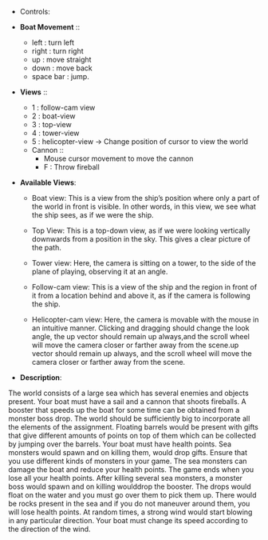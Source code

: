 * Controls:
* **Boat Movement** ::
	* left : turn left
	* right : turn right
	* up : move straight
	* down : move back
	* space bar : jump.
* **Views** ::
	* 1 : follow-cam view
	* 2 : boat-view
	* 3 : top-view
	* 4 : tower-view
	* 5 : helicopter-view
		-> Change position of cursor to view the world
	* Cannon ::
		* Mouse cursor movement to move the cannon
		* F : Throw fireball


* **Available Views**:

	* Boat view: This is a view from the ship’s position where only a part of the world in front is
	visible. In other words, in this view, we see what the ship sees, as if we were the ship.

	* Top View: This is a top-down view, as if we were looking vertically downwards from a position
	in the sky. This gives a clear picture of the path.

	* Tower view: Here, the camera is sitting on a tower, to the side of the plane of playing,
	observing it at an angle.

	* Follow-cam view: This is a view of the ship and the region in front of it from a location behind
	and above it, as if the camera is following the ship.

	* Helicopter-cam view: Here, the camera is movable with the mouse in an intuitive manner.
	Clicking and dragging should change the look angle, the up vector should remain up always,and the scroll wheel will move the camera closer or farther away from the scene.up vector
	should remain up always, and the scroll wheel will move the camera closer or farther away from
	the scene.



* **Description**:

The world consists of a large sea which has several enemies and objects present. Your boat
must have a sail and a cannon that shoots fireballs. A booster that speeds up the boat for some
time can be obtained from a monster boss drop. The world should be sufficiently big to
incorporate all the elements of the assignment. Floating barrels would be present with gifts that
give different amounts of points on top of them which can be collected by jumping over the
barrels.
Your boat must have health points. Sea monsters would spawn and on killing them, would drop
gifts. Ensure that you use different kinds of monsters in your game. The sea monsters can
damage the boat and reduce your health points. The game ends when you lose all your health
points. After killing several sea monsters, a monster boss would spawn and on killing woulddrop the booster. The drops would float on the water and you must go over them to pick them
up.
There would be rocks present in the sea and if you do not maneuver around them, you will lose
health points. At random times, a strong wind would start blowing in any particular direction.
Your boat must change its speed according to the direction of the wind.
